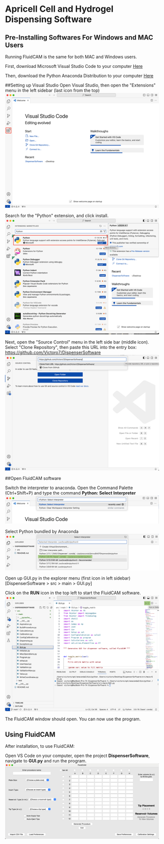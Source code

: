 # Apricell Cell and Hydrogel Dispensing Software

## Pre-Installing Softwares For Windows and MAC Users
Running FluidCAM is the same for both MAC and Windows users.

First, download Microsoft Visual Studio Code to your computer [Here](https://code.visualstudio.com/download)

Then, download the Python Anaconda Distribution to your computer [Here](https://www.anaconda.com/download) 

##Setting up Visual Studio
Open Visual Studio, then open the "Extensions" menu in the left sidebar (last icon from the top)
![Extension Menu](Images/Extensions.png)

Search for the "Python" extension, and click install.
![Install Python](Images/Python.png)

Next, open the "Source Control" menu in the left side bar (middle icon).
Select "Clone Repository", then paste this URL into the entry box: https://github.com/Victoro7/DispenserSoftware
![Clone Repository](Images/Repo.png)

##Open FluidCAM software

Switch the interpreter to anaconda. Open the Command Palette (Ctrl+Shift+P) and type the command **Python: Select Interpreter**
![Python Interpreter](Images/Interpreter_command.png)

Select Python bundled by Anaconda
![Anaconda](Images/Conda.png)

Open up GUI.py in the explorer menu (first icon in left sidebar) [DispenserSoftware > src > main > GUI.py] 

Click on the **RUN** icon in the top left to start the FluidCAM software.
![Run Program](Images/Run.png)

The FluidCAM window should open. You can now use the program.

## Using FluidCAM
After installation, to use FluidCAM:

Open VS Code on your computer, open the project **DispenserSoftware**, navigate to **GUI.py** and run the program.
![GUI Image](Images/Program.png)
